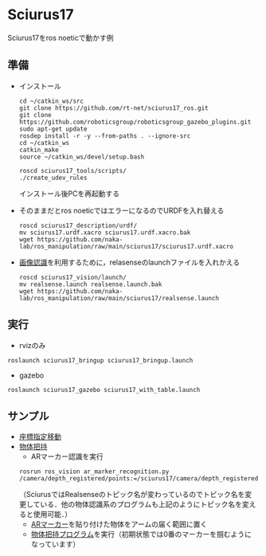 # Sciurus17

Sciurus17をros noeticで動かす例

## 準備
- インストール
  ```
  cd ~/catkin_ws/src
  git clone https://github.com/rt-net/sciurus17_ros.git
  git clone https://github.com/roboticsgroup/roboticsgroup_gazebo_plugins.git
  sudo apt-get update
  rosdep install -r -y --from-paths . --ignore-src
  cd ~/catkin_ws
  catkin_make
  source ~/catkin_ws/devel/setup.bash

  roscd sciurus17_tools/scripts/
  ./create_udev_rules
  ```
  インストール後PCを再起動する

- そのままだとros noeticではエラーになるのでURDFを入れ替える
  ```
  roscd sciurus17_description/urdf/
  mv sciurus17.urdf.xacro sciurus17.urdf.xacro.bak
  wget https://github.com/naka-lab/ros_manipulation/raw/main/sciurus17/sciurus17.urdf.xacro
  ```

- [画像認識](https://github.com/naka-lab/ros_vision)を利用するために，relasenseのlaunchファイルを入れかえる
  ```
  roscd sciurus17_vision/launch/
  mv realsense.launch realsense.launch.bak
  wget https://github.com/naka-lab/ros_manipulation/raw/main/sciurus17/realsense.launch
  ```

## 実行
- rvizのみ
```
roslaunch sciurus17_bringup sciurus17_bringup.launch
```

- gazebo
```
roslaunch sciurus17_gazebo sciurus17_with_table.launch
```

## サンプル
- [座標指定移動](scripts/sciurus_move_to_point_left.py)
- [物体把持](scripts/sciurus_grasp_object.py)
  - ARマーカー認識を実行
  ```
  rosrun ros_vision ar_marker_recognition.py /camera/depth_registered/points:=/sciurus17/camera/depth_registered/points
  ```
  （SciurusではRealsenseのトピック名が変わっているのでトピック名を変更している．他の物体認識系のプログラムも上記のようにトピック名を変えると使用可能．）
  - [ARマーカー](https://github.com/naka-lab/ros_vision/tree/master/scripts/ARMarker)を貼り付けた物体をアームの届く範囲に置く
  - [物体把持プログラム](scripts/sciurus_grasp_object.py)を実行（初期状態では0番のマーカーを掴むようになっています）
